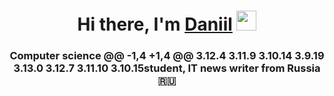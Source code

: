 <h1 align="center">Hi there, I'm <a href="https://daniilshat.ru/" target="_blank">Daniil</a> 
<img src="https://github.com/blackcater/blackcater/raw/main/images/Hi.gif" height="32"/></h1>
<h3 align="center">Computer science @@ -1,4 +1,4 @@
 3.12.4
 3.11.9
 3.10.14
 3.9.19
 3.13.0
 3.12.7
 3.11.10
 3.10.15student, IT news writer from Russia 🇷🇺</h3>

